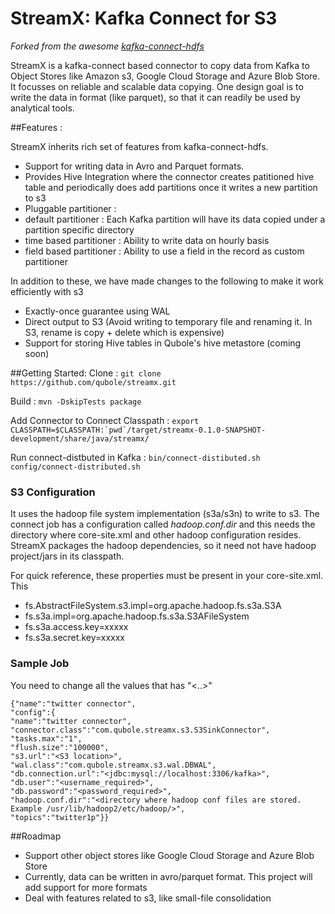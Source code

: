 # StreamX: Kafka Connect for S3

_Forked from the awesome [kafka-connect-hdfs](https://github.com/confluentinc/kafka-connect-hdfs)_

StreamX is a kafka-connect based connector to copy data from Kafka to Object Stores like Amazon s3, Google Cloud Storage and Azure Blob Store. It focusses on reliable and scalable data copying. One design goal is to write the data in format (like parquet), so that it can readily be used by analytical tools.

##Features :

StreamX inherits rich set of features from kafka-connect-hdfs. 
 - Support for writing data in Avro and Parquet formats.
 - Provides Hive Integration where the connector creates patitioned hive table and periodically does add partitions once it writes a new partition to s3
 - Pluggable partitioner : 
  - default partitioner : Each Kafka partition will have its data copied under a partition specific directory
  - time based partitioner : Ability to write data on hourly basis
  - field based partitioner : Ability to use a field in the record as custom partitioner
  
In addition to these, we have made changes to the following to make it work efficiently with s3
 - Exactly-once guarantee using WAL
 - Direct output to S3 (Avoid writing to temporary file and renaming it. In S3, rename is copy + delete which is expensive)
 - Support for storing Hive tables in Qubole's hive metastore (coming soon)
 
##Getting Started:
Clone : `git clone https://github.com/qubole/streamx.git`

Build : `mvn -DskipTests package`

Add Connector to Connect Classpath : 
```export CLASSPATH=$CLASSPATH:`pwd`/target/streamx-0.1.0-SNAPSHOT-development/share/java/streamx/```

Run connect-distbuted in Kafka : `bin/connect-distibuted.sh config/connect-distributed.sh`

### S3 Configuration
It uses the hadoop file system implementation (s3a/s3n) to write to s3. The connect job has a configuration called _hadoop.conf.dir_ and this needs the directory where core-site.xml and other hadoop configuration resides. StreamX packages the hadoop dependencies, so it need not have hadoop project/jars in its classpath. 

For quick reference, these properties must be present in your core-site.xml. This 
- fs.AbstractFileSystem.s3.impl=org.apache.hadoop.fs.s3a.S3A
- fs.s3a.impl=org.apache.hadoop.fs.s3a.S3AFileSystem
- fs.s3a.access.key=xxxxx
- fs.s3a.secret.key=xxxxx

### Sample Job

You need to change all the values that has "<..>"
```
{"name":"twitter connector",
"config":{
"name":"twitter connector",
"connector.class":"com.qubole.streamx.s3.S3SinkConnector",
"tasks.max":"1",
"flush.size":"100000",
"s3.url":"<S3 location>",
"wal.class":"com.qubole.streamx.s3.wal.DBWAL",
"db.connection.url":"<jdbc:mysql://localhost:3306/kafka>",
"db.user":"<username_required>",
"db.password":"<password_required>",
"hadoop.conf.dir":"<directory where hadoop conf files are stored. Example /usr/lib/hadoop2/etc/hadoop/>",
"topics":"twitter1p"}}
```

##Roadmap
- Support other object stores like Google Cloud Storage and Azure Blob Store
- Currently, data can be written in avro/parquet format. This project will add support for more formats
- Deal with features related to s3, like small-file consolidation
